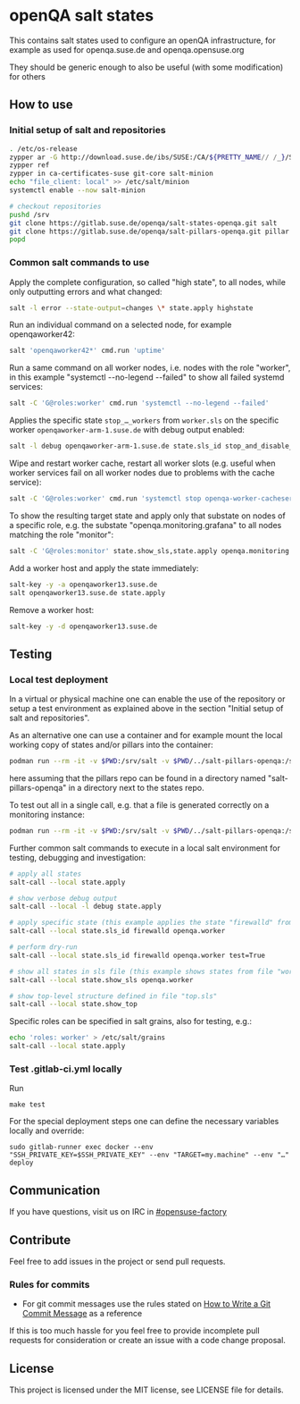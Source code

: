 # openQA salt states

This contains salt states used to configure an openQA infrastructure, for example as used for openqa.suse.de and openqa.opensuse.org

They should be generic enough to also be useful (with some modification) for others

## How to use

### Initial setup of salt and repositories

```sh
. /etc/os-release
zypper ar -G http://download.suse.de/ibs/SUSE:/CA/${PRETTY_NAME// /_}/SUSE:CA.repo
zypper ref
zypper in ca-certificates-suse git-core salt-minion
echo "file_client: local" >> /etc/salt/minion
systemctl enable --now salt-minion

# checkout repositories
pushd /srv
git clone https://gitlab.suse.de/openqa/salt-states-openqa.git salt    # actual salt recipes
git clone https://gitlab.suse.de/openqa/salt-pillars-openqa.git pillar # credentials such as SSH keys
popd
```


### Common salt commands to use

Apply the complete configuration, so called "high state", to all nodes, while
only outputting errors and what changed:

```sh
salt -l error --state-output=changes \* state.apply highstate
```

Run an individual command on a selected node, for example openqaworker42:

```sh
salt 'openqaworker42*' cmd.run 'uptime'
```

Run a same command on all worker nodes, i.e. nodes with the role "worker", in
this example "systemctl --no-legend --failed" to show all failed systemd
services:

```sh
salt -C 'G@roles:worker' cmd.run 'systemctl --no-legend --failed'
```

Applies the specific state `stop_…_workers` from `worker.sls` on the specific
worker `openqaworker-arm-1.suse.de` with debug output enabled:

```sh
salt -l debug openqaworker-arm-1.suse.de state.sls_id stop_and_disable_all_not_configured_workers openqa.worker
```

Wipe and restart worker cache, restart all worker slots (e.g. useful when worker
services fail on all worker nodes due to problems with the cache service):

```sh
salt -C 'G@roles:worker' cmd.run 'systemctl stop openqa-worker-cacheservice openqa-worker-cacheservice-minion && rm -rf /var/lib/openqa/cache/* && systemctl start openqa-worker-cacheservice openqa-worker-cacheservice-minion && systemctl restart openqa-worker-auto-restart@*.service && until sudo systemctl status | grep -q "Jobs: 0 queue"; do sleep .1; done && systemctl --no-legend --failed'
```

To show the resulting target state and apply only that substate on nodes of a
specific role, e.g. the substate "openqa.monitoring.grafana" to all nodes
matching the role "monitor":

```sh
salt -C 'G@roles:monitor' state.show_sls,state.apply openqa.monitoring.influxdb,openqa.monitoring.influxdb
```

Add a worker host and apply the state immediately:

```sh
salt-key -y -a openqaworker13.suse.de
salt openqaworker13.suse.de state.apply
```

Remove a worker host:

```sh
salt-key -y -d openqaworker13.suse.de
```

## Testing
### Local test deployment

In a virtual or physical machine one can enable the use of the repository or
setup a test environment as explained above in the section
"Initial setup of salt and repositories".

As an alternative one can use a container and for example mount the local
working copy of states and/or pillars into the container:

```sh
podman run --rm -it -v $PWD:/srv/salt -v $PWD/../salt-pillars-openqa:/srv/pillar registry.opensuse.org/home/okurz/container/containers/tumbleweed:salt-minion-git-core
```

here assuming that the pillars repo can be found in a directory named
"salt-pillars-openqa" in a directory next to the states repo.

To test out all in a single call, e.g. that a file is generated correctly on a
monitoring instance:

```sh
podman run --rm -it -v $PWD:/srv/salt -v $PWD/../salt-pillars-openqa:/srv/pillar registry.opensuse.org/home/okurz/container/containers/tumbleweed:salt-minion-git-core sh -c 'echo -e "noservices: True\nroles: monitor" >> /etc/salt/grains && salt-call -l debug --local state.apply openqa.monitoring.grafana && cat /etc/grafana/ldap.toml'
```

Further common salt commands to execute in a local salt environment for
testing, debugging and investigation:

```sh
# apply all states
salt-call --local state.apply

# show verbose debug output
salt-call --local -l debug state.apply

# apply specific state (this example applies the state "firewalld" from file "workers.sls" within directory "openqa")
salt-call --local state.sls_id firewalld openqa.worker

# perform dry-run
salt-call --local state.sls_id firewalld openqa.worker test=True

# show all states in sls file (this example shows states from file "workers.sls" within directory "openqa")
salt-call --local state.show_sls openqa.worker

# show top-level structure defined in file "top.sls"
salt-call --local state.show_top
```

Specific roles can be specified in salt grains, also for testing, e.g.:

```sh
echo 'roles: worker' > /etc/salt/grains
salt-call --local state.apply
```


### Test .gitlab-ci.yml locally

Run

```
make test
```

For the special deployment steps one can define the necessary variables
locally and override:

```
sudo gitlab-runner exec docker --env "SSH_PRIVATE_KEY=$SSH_PRIVATE_KEY" --env "TARGET=my.machine" --env "…" deploy
```


## Communication

If you have questions, visit us on IRC in [#opensuse-factory](irc://chat.freenode.net/opensuse-factory)


## Contribute

Feel free to add issues in the project or send pull requests.


### Rules for commits

* For git commit messages use the rules stated on
  [How to Write a Git Commit Message](http://chris.beams.io/posts/git-commit/) as
  a reference

If this is too much hassle for you feel free to provide incomplete pull
requests for consideration or create an issue with a code change proposal.

## License

This project is licensed under the MIT license, see LICENSE file for details.
